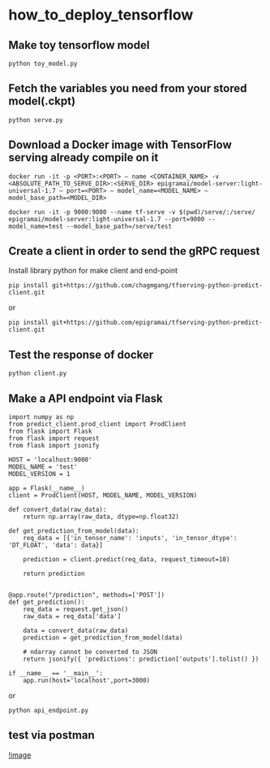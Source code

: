 # how_to_deploy_tensorflow


## Make toy tensorflow model

```
python toy_model.py
```

## Fetch the variables you need from your stored model(.ckpt)

```
python serve.py
```

## Download a Docker image with TensorFlow serving already compile on it

```
docker run -it -p <PORT>:<PORT> — name <CONTAINER_NAME> -v <ABSOLUTE_PATH_TO_SERVE_DIR>:<SERVE_DIR> epigramai/model-server:light-universal-1.7 — port=<PORT> — model_name=<MODEL_NAME> — model_base_path=<MODEL_DIR>
```

```
docker run -it -p 9000:9000 --name tf-serve -v $(pwd)/serve/:/serve/ epigramai/model-server:light-universal-1.7 --port=9000 --model_name=test --model_base_path=/serve/test
```

## Create a client in order to send the gRPC request

Install library python for make client and end-point

```
pip install git+https://github.com/chagmgang/tfserving-python-predict-client.git
```

or

```
pip install git+https://github.com/epigramai/tfserving-python-predict-client.git
```
## Test the response of docker

```
python client.py
```

## Make a API endpoint via Flask

```
import numpy as np
from predict_client.prod_client import ProdClient
from flask import Flask
from flask import request
from flask import jsonify

HOST = 'localhost:9000'
MODEL_NAME = 'test'
MODEL_VERSION = 1

app = Flask(__name__)
client = ProdClient(HOST, MODEL_NAME, MODEL_VERSION)

def convert_data(raw_data):
    return np.array(raw_data, dtype=np.float32)

def get_prediction_from_model(data):
    req_data = [{'in_tensor_name': 'inputs', 'in_tensor_dtype': 'DT_FLOAT', 'data': data}]

    prediction = client.predict(req_data, request_timeout=10)

    return prediction


@app.route("/prediction", methods=['POST'])
def get_prediction():
    req_data = request.get_json()
    raw_data = req_data['data']

    data = convert_data(raw_data)
    prediction = get_prediction_from_model(data)

    # ndarray cannot be converted to JSON
    return jsonify({ 'predictions': prediction['outputs'].tolist() })

if __name__ == '__main__':
    app.run(host='localhost',port=3000)
```
or
```
python api_endpoint.py
```

## test via postman
[!image](./src/1_OxCFwpBMGspD_AwEuaZwxQ.png)
